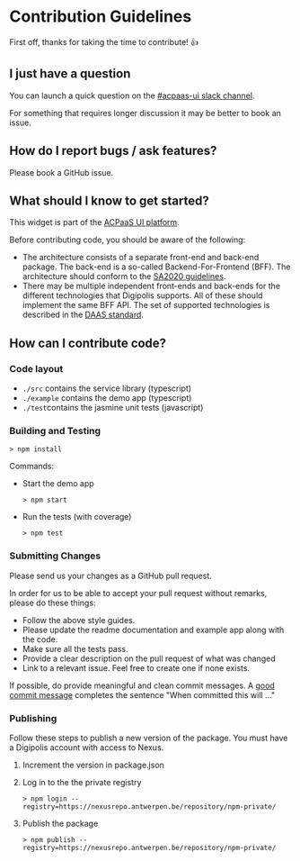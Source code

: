 # Contribution Guidelines

First off, thanks for taking the time to contribute! :+1:

## I just have a question

You can launch a quick question on the [#acpaas-ui slack channel](https://dgpls.slack.com/messages/C4M60PQJF).

For something that requires longer discussion it may be better to book an issue.

## How do I report bugs / ask features?

Please book a GitHub issue.

## What should I know to get started?

This widget is part of the [ACPaaS UI platform](https://acpaas-ui.digipolis.be).

Before contributing code, you should be aware of the following:

- The architecture consists of a separate front-end and back-end package. The back-end is a so-called Backend-For-Frontend (BFF). The architecture should conform to the [SA2020 guidelines](https://goo.gl/izTzSH).
- There may be multiple independent front-ends and back-ends for the different technologies that Digipolis supports. All of these should implement the same BFF API. The set of supported technologies is described in the [DAAS standard](https://docs.google.com/spreadsheets/d/e/2PACX-1vR9N3gAJoJFIlaXnpAfSpog85EN1DXJYy5bWHgZ4XKhy8KN1v6xgT4-eaoTTBTEzhIpMGqd_Q11RuKF/pubhtml).

## How can I contribute code?

### Code layout

- `./src` contains the service library (typescript)
- `./example` contains the demo app (typescript)
- `./test`contains the jasmine unit tests (javascript)

### Building and Testing

`> npm install`

Commands:

- Start the demo app

  `> npm start`

- Run the tests (with coverage)

  `> npm test`

### Submitting Changes

Please send us your changes as a GitHub pull request.

In order for us to be able to accept your pull request without remarks, please do these things:

- Follow the above style guides.
- Please update the readme documentation and example app along with the code.
- Make sure all the tests pass.
- Provide a clear description on the pull request of what was changed
- Link to a relevant issue. Feel free to create one if none exists.

If possible, do provide meaningful and clean commit messages. A [good commit message](https://chris.beams.io/posts/git-commit/) completes the sentence "When committed this will …"

### Publishing

Follow these steps to publish a new version of the package.
You must have a Digipolis account with access to Nexus.

1. Increment the version in package.json
2. Log in to the the private registry

    `> npm login --registry=https://nexusrepo.antwerpen.be/repository/npm-private/`

3. Publish the package

    `> npm publish --registry=https://nexusrepo.antwerpen.be/repository/npm-private/`
